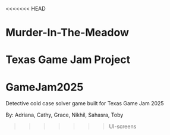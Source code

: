 <<<<<<< HEAD
# Murder-In-The-Meadow
Texas Game Jam Project 
=======
# GameJam2025
Detective cold case solver game built for Texas Game Jam 2025

By: Adriana, Cathy, Grace, Nikhil, Sahasra, Toby
>>>>>>> UI-screens
